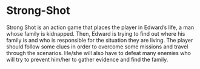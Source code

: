 # Strong-Shot
Strong Shot is an action game that places the player in Edward’s life, a man whose family is kidnapped. Then, Edward is trying to find out where his family is and who is responsible for the situation they are living. The player should follow some clues in order to overcome some missions and travel through the scenarios. He/she will also have to defeat many enemies who will try to prevent him/her to gather evidence and find the family.

